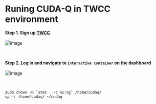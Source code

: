 # Runing CUDA-Q in TWCC environment


**Step 1. Sign up [TWCC](https://www.twcc.ai/)**
<br>
<br>
![image](https://github.com/Squirtle007/CUDA_Quantum/assets/66664309/225641a3-c7ad-4547-86c3-f1ecdbf308f3)
<br>
<br>
<br>

**Step 2. Log in and navigate to `Interactive Container` on the dashboard**
<br>
<br>
![image](https://github.com/Squirtle007/CUDA_Quantum/assets/66664309/03a3c1ed-1387-4ba1-be50-65e0983e76c7)
<br>
<br>
<br>


```
sudo chown -R `stat . -c %u:%g` /home/cudaq/
cp -r /home/cudaq/ ~/cudaq
```
